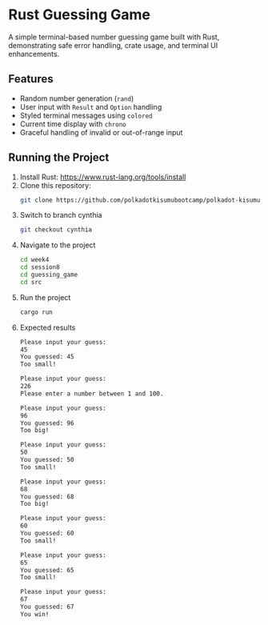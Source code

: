 # Rust Guessing Game

A simple terminal-based number guessing game built with Rust, demonstrating safe error handling, crate usage, and terminal UI enhancements.

## Features

- Random number generation (`rand`)
- User input with `Result` and `Option` handling
- Styled terminal messages using `colored`
- Current time display with `chrono`
- Graceful handling of invalid or out-of-range input

## Running the Project

1. Install Rust: https://www.rust-lang.org/tools/install
2. Clone this repository:
   ```bash
   git clone https://github.com/polkadotkisumubootcamp/polkadot-kisumu-workshop.git
   
   ```
3. Switch to branch cynthia
    ```bash
    git checkout cynthia
    ```
4. Navigate to the project
     ```bash
    cd week4
    cd session8
    cd guessing_game
    cd src
     ```
5. Run the project
    ```bash
    cargo run
    ```
6. Expected results
    ```bash
    Please input your guess:
    45
    You guessed: 45
    Too small!

    Please input your guess:
    226
    Please enter a number between 1 and 100.

    Please input your guess:
    96
    You guessed: 96
    Too big!

    Please input your guess:
    50
    You guessed: 50
    Too small!

    Please input your guess:
    68
    You guessed: 68
    Too big!

    Please input your guess:
    60
    You guessed: 60
    Too small!

    Please input your guess:
    65
    You guessed: 65
    Too small!

    Please input your guess:
    67
    You guessed: 67
    You win!
    ```